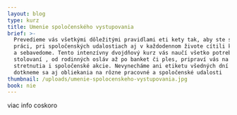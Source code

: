 ```yaml
---
layout: blog
type: kurz
title: Umenie spoločenského vystupovania
brief: >-
  Prevedieme vás všetkými dôležitými pravidlami eti kety tak, aby ste sa v
  práci, pri spoločenských udalostiach aj v každodennom živote cítili komfortne
  a sebavedome. Tento intenzívny dvojdňový kurz vás naučí všetko potrebné o
  stolovaní , od rodinných osláv až po banket či ples, pripraví vás na pracovné
  stretnutia i spoločenské akcie. Nevynecháme ani etiketu všedných dní a
  dotkneme sa aj obliekania na rôzne pracovné a spoločenské udalosti
thumbnail: /uploads/umenie-spolocenskeho-vystupovania.jpg
book: nie
---
```

viac info coskoro
